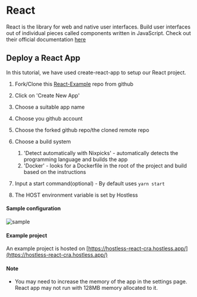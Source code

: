 # React

React is the library for web and native user interfaces. Build user interfaces out of individual pieces called components written in JavaScript. Check out their official documentation [here](https://react.dev/learn)

## Deploy a React App

In this tutorial, we have used create-react-app to setup our React project.

1. Fork/Clone this [React-Example](https://github.com/Hostless-Examples/React-Example) repo from github
2. Click on 'Create New App'
3. Choose a suitable app name
4. Choose you github account
5. Choose the forked github repo/the cloned remote repo
6. Choose a build system

    1. 'Detect automatically with Nixpicks' - automatically detects the programming language and builds the app
    2. 'Docker' - looks for a Dockerfile in the root of the project and build based on the instructions

7. Input a start command(optional) - By default uses ``yarn start``
8. The HOST environment variable is set by Hostless 

#### Sample configuration
![sample](https://res.cloudinary.com/do58rrxug/image/upload/v1713950264/Screenshot_2024-04-24_at_10.05.02_myteo8.png)

#### Example project
An example project is hosted on [https://hostless-react-cra.hostless.app/](https://hostless-react-cra.hostless.app/)

#### Note
- You may need to increase the memory of the app in the settings page. React app may not run with 128MB memory allocated to it.

